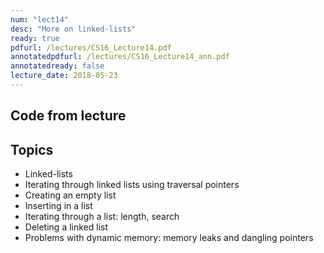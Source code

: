 ```yaml
---
num: "lect14"
desc: "More on linked-lists"
ready: true
pdfurl: /lectures/CS16_Lecture14.pdf
annotatedpdfurl: /lectures/CS16_Lecture14_ann.pdf
annotatedready: false
lecture_date: 2018-05-23
---
```



## Code from lecture


## Topics

* Linked-lists
* Iterating through linked lists using traversal pointers
* Creating an empty list
* Inserting in a list
* Iterating through a list: length, search
* Deleting a linked list
* Problems with dynamic memory: memory leaks and dangling pointers

